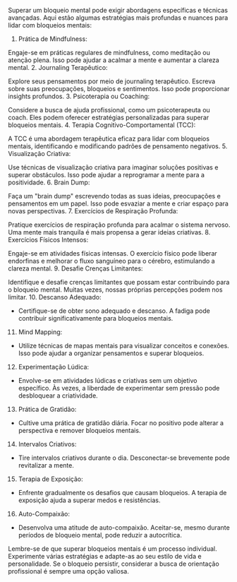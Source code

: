 Superar um bloqueio mental pode exigir abordagens específicas e técnicas avançadas. Aqui estão algumas estratégias mais profundas e nuances para lidar com bloqueios mentais:

1. Prática de Mindfulness:

Engaje-se em práticas regulares de mindfulness, como meditação ou atenção plena. Isso pode ajudar a acalmar a mente e aumentar a clareza mental.
2. Journaling Terapêutico:

Explore seus pensamentos por meio de journaling terapêutico. Escreva sobre suas preocupações, bloqueios e sentimentos. Isso pode proporcionar insights profundos.
3. Psicoterapia ou Coaching:

Considere a busca de ajuda profissional, como um psicoterapeuta ou coach. Eles podem oferecer estratégias personalizadas para superar bloqueios mentais.
4. Terapia Cognitivo-Comportamental (TCC):

A TCC é uma abordagem terapêutica eficaz para lidar com bloqueios mentais, identificando e modificando padrões de pensamento negativos.
5. Visualização Criativa:

Use técnicas de visualização criativa para imaginar soluções positivas e superar obstáculos. Isso pode ajudar a reprogramar a mente para a positividade.
6. Brain Dump:

Faça um "brain dump" escrevendo todas as suas ideias, preocupações e pensamentos em um papel. Isso pode esvaziar a mente e criar espaço para novas perspectivas.
7. Exercícios de Respiração Profunda:

Pratique exercícios de respiração profunda para acalmar o sistema nervoso. Uma mente mais tranquila é mais propensa a gerar ideias criativas.
8. Exercícios Físicos Intensos:

Engaje-se em atividades físicas intensas. O exercício físico pode liberar endorfinas e melhorar o fluxo sanguíneo para o cérebro, estimulando a clareza mental.
9. Desafie Crenças Limitantes:

Identifique e desafie crenças limitantes que possam estar contribuindo para o bloqueio mental. Muitas vezes, nossas próprias percepções podem nos limitar.
10. Descanso Adequado:
- Certifique-se de obter sono adequado e descanso. A fadiga pode contribuir significativamente para bloqueios mentais.

11. Mind Mapping:
- Utilize técnicas de mapas mentais para visualizar conceitos e conexões. Isso pode ajudar a organizar pensamentos e superar bloqueios.

12. Experimentação Lúdica:
- Envolve-se em atividades lúdicas e criativas sem um objetivo específico. Às vezes, a liberdade de experimentar sem pressão pode desbloquear a criatividade.

13. Prática de Gratidão:
- Cultive uma prática de gratidão diária. Focar no positivo pode alterar a perspectiva e remover bloqueios mentais.

14. Intervalos Criativos:
- Tire intervalos criativos durante o dia. Desconectar-se brevemente pode revitalizar a mente.

15. Terapia de Exposição:
- Enfrente gradualmente os desafios que causam bloqueios. A terapia de exposição ajuda a superar medos e resistências.

16. Auto-Compaixão:
- Desenvolva uma atitude de auto-compaixão. Aceitar-se, mesmo durante períodos de bloqueio mental, pode reduzir a autocrítica.

Lembre-se de que superar bloqueios mentais é um processo individual. Experimente várias estratégias e adapte-as ao seu estilo de vida e personalidade. Se o bloqueio persistir, considerar a busca de orientação profissional é sempre uma opção valiosa.
